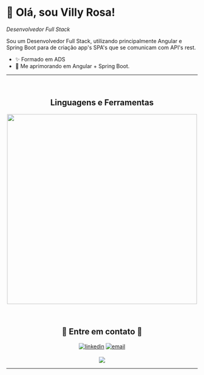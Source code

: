 <!--Header Name-->
# 👋 Olá, sou Villy Rosa! 
*Desenvolvedor Full Stack*
<br /> 

<!--Start Intro-->               
<p align="left">Sou um Desenvolvedor Full Stack, utilizando principalmente Angular e Spring Boot para de criação app's SPA's que se comunicam com API's rest.</p>

- ✨ Formado em ADS<!-- - ✍ Indie Hacker. -->
- 🌱 Me aprimorando em Angular + Spring Boot.
<!--End Intro-->

---
<br />

<!--Languages and Tools Section-->       
<h2 align="center">Linguagens e Ferramentas</h2> 
<p align="center">
  <img width="500px" src="https://skillicons.dev/icons?i=java,php,ts,js,spring,nodejs,angular,scss,tailwindcss,postgres,mysql,mongo,git,docker&perline=7" />
</p>
<br />

<!--Contact Section--> 

<h2 align="center">🤝 Entre em contato 🤝 </h2>
<p align="center">
  <a href="https://www.linkedin.com/in/villy-rosa-475523213/" target="_blank"><img src="https://img.shields.io/badge/linkedin-%231E77B5.svg?&style=for-the-badge&logo=linkedin&logoColor=white" alt="linkedin" style="margin bottom: 5px;" /></a>
  <a href="mailto:villyrosa@hotmail.com" target="_blank"><img src="https://img.shields.io/badge/-Email-%23333?style=for-the-badge&logo=gmail&logoColor=white" alt="email" style="margin-bottom: 5px;"></a>
</p>

<!--Footer--> 
<p align="center">
  <img src="https://capsule-render.vercel.app/api?type=waving&color=gradient&height=65&section=footer"/>
</p>

------
